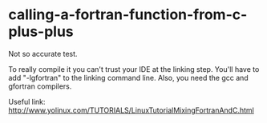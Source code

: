 # calling-a-fortran-function-from-c-plus-plus

Not so accurate test. 

To really compile it you can't trust your IDE at the linking step. 
You'll have to add "-lgfortran" to the linking command line. 
Also, you need the gcc and gfortran compilers.

Useful link: http://www.yolinux.com/TUTORIALS/LinuxTutorialMixingFortranAndC.html
